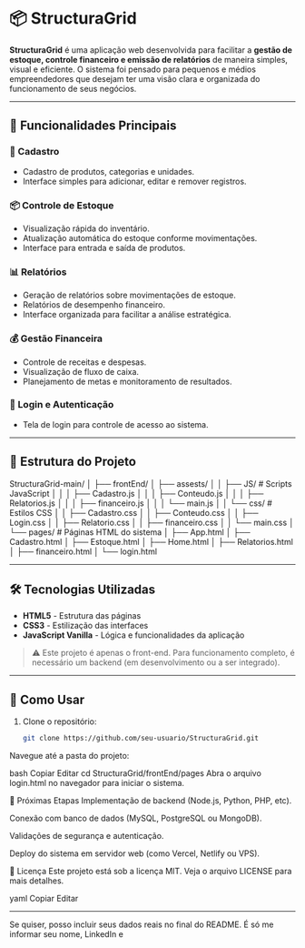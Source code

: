 # 📦 StructuraGrid

**StructuraGrid** é uma aplicação web desenvolvida para facilitar a **gestão de estoque, controle financeiro e emissão de relatórios** de maneira simples, visual e eficiente. O sistema foi pensado para pequenos e médios empreendedores que desejam ter uma visão clara e organizada do funcionamento de seus negócios.

---

## 📌 Funcionalidades Principais

### 📁 Cadastro
- Cadastro de produtos, categorias e unidades.
- Interface simples para adicionar, editar e remover registros.

### 📦 Controle de Estoque
- Visualização rápida do inventário.
- Atualização automática do estoque conforme movimentações.
- Interface para entrada e saída de produtos.

### 📊 Relatórios
- Geração de relatórios sobre movimentações de estoque.
- Relatórios de desempenho financeiro.
- Interface organizada para facilitar a análise estratégica.

### 💰 Gestão Financeira
- Controle de receitas e despesas.
- Visualização de fluxo de caixa.
- Planejamento de metas e monitoramento de resultados.

### 🔐 Login e Autenticação
- Tela de login para controle de acesso ao sistema.

---

## 🧱 Estrutura do Projeto
StructuraGrid-main/
│
├── frontEnd/
│ ├── assests/
│ │ ├── JS/ # Scripts JavaScript
│ │ │ ├── Cadastro.js
│ │ │ ├── Conteudo.js
│ │ │ ├── Relatorios.js
│ │ │ ├── financeiro.js
│ │ │ └── main.js
│ │ └── css/ # Estilos CSS
│ │ ├── Cadastro.css
│ │ ├── Conteudo.css
│ │ ├── Login.css
│ │ ├── Relatorio.css
│ │ ├── financeiro.css
│ │ └── main.css
│ └── pages/ # Páginas HTML do sistema
│ ├── App.html
│ ├── Cadastro.html
│ ├── Estoque.html
│ ├── Home.html
│ ├── Relatorios.html
│ ├── financeiro.html
│ └── login.html


---

## 🛠️ Tecnologias Utilizadas

- **HTML5** - Estrutura das páginas
- **CSS3** - Estilização das interfaces
- **JavaScript Vanilla** - Lógica e funcionalidades da aplicação

> ⚠️ Este projeto é apenas o front-end. Para funcionamento completo, é necessário um backend (em desenvolvimento ou a ser integrado).

---

## 🧩 Como Usar

1. Clone o repositório:
   ```bash
   git clone https://github.com/seu-usuario/StructuraGrid.git
Navegue até a pasta do projeto:

bash
Copiar
Editar
cd StructuraGrid/frontEnd/pages
Abra o arquivo login.html no navegador para iniciar o sistema.

🚀 Próximas Etapas
Implementação de backend (Node.js, Python, PHP, etc).

Conexão com banco de dados (MySQL, PostgreSQL ou MongoDB).

Validações de segurança e autenticação.

Deploy do sistema em servidor web (como Vercel, Netlify ou VPS).



📄 Licença
Este projeto está sob a licença MIT. Veja o arquivo LICENSE para mais detalhes.

yaml
Copiar
Editar

---

Se quiser, posso incluir seus dados reais no final do README. É só me informar seu nome, LinkedIn e 
